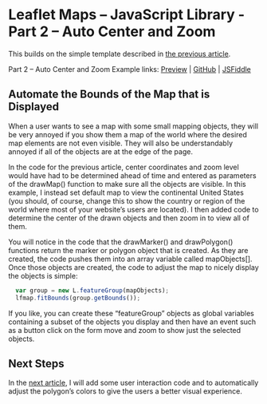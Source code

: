 # Leaflet Maps – JavaScript Library - Part 2 – Auto Center and Zoom

This builds on the simple template described in [the previous article](https://mattgingery.github.io/LeafletExamples/Article_Part1).

Part 2 – Auto Center and Zoom Example links: [Preview](https://mattgingery.github.io/LeafletExamples/Leaflet_part2_autoCenterAndZoom.htm) | [GitHub](https://github.com/MattGingery/LeafletExamples/blob/master/Leaflet_part2_autoCenterAndZoom.htm) | [JSFiddle](https://jsfiddle.net/mgingery/ght9n73c/)

## Automate the Bounds of the Map that is Displayed

When a user wants to see a map with some small mapping objects, they will be very annoyed if you show them a map of the world where the desired map elements are not even visible.  They will also be understandably annoyed if all of the objects are at the edge of the page.

In the code for the previous article, center coordinates and zoom level would have had to be determined ahead of time and entered as parameters of the drawMap() function to make sure all the objects are visible.  In this example, I instead set default map to view the continental United States (you should, of course, change this to show the country or region of the world where most of your website’s users are located).  I then added code to determine the center of the drawn objects and then zoom in to view all of them.

You will notice in the code that the drawMarker() and drawPolygon() functions return the marker or polygon object that is created.  As they are created, the code pushes them into an array variable called mapObjects[].  Once those objects are created, the code to adjust the map to nicely display the objects is simple:

```javascript
  var group = new L.featureGroup(mapObjects);
  lfmap.fitBounds(group.getBounds());
```

If you like, you can create these “featureGroup” objects as global variables containing a subset of the objects you display and then have an event such as a button click on the form move and zoom to show just the selected objects.

## Next Steps

In the [next article](https://mattgingery.github.io/LeafletExamples/Article_Part3), I will add some user interaction code and to automatically adjust the polygon’s colors to give the users a better visual experience.

